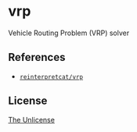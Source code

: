 # vrp

Vehicle Routing Problem (VRP) solver

## References

- [`reinterpretcat/vrp`](https://github.com/reinterpretcat/vrp)

## License

[The Unlicense](UNLICENSE)
